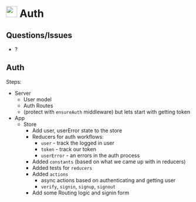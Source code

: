 <img src="https://cloud.githubusercontent.com/assets/478864/22186847/68223ce6-e0b1-11e6-8a62-0e3edc96725e.png" width=30> Auth
===

## Questions/Issues

* ?

## Auth

Steps:
* Server
  * User model
  * Auth Routes
  * (protect with `ensureAuth` middleware) but lets start with getting token
* App
  * Store
    * Add user, userError state to the store
    * Reducers for auth workflows:
      * `user` - track the logged in user
      * `token` - track our token
      * `userError` - an errors in the auth process
    * Added `constants` (based on what we came up with in reducers)
    * Added tests for `reducers`
    * Added `actions`
      * async actions based on authenticating and getting user
      * `verify`, `signin`, `signup`, `signout`
    * Add some Routing logic and signin form
